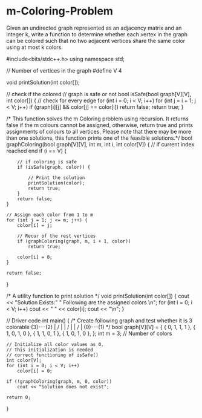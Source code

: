 # m-Coloring-Problem
Given an undirected graph represented as an adjacency matrix and an integer k, write a function to determine whether each vertex in the graph can be colored such that no two adjacent vertices share the same color using at most k colors.

#include<bits/stdc++.h>
using namespace std;
 
// Number of vertices in the graph
#define V 4
 
void printSolution(int color[]);
 
// check if the colored
// graph is safe or not
bool isSafe(bool graph[V][V], int color[])
{
    // check for every edge
    for (int i = 0; i < V; i++)
        for (int j = i + 1; j < V; j++)
            if (graph[i][j] && color[j] == color[i])
                return false;
    return true;
}
 
/* This function solves the m Coloring
problem using recursion. It returns
false if the m colours cannot be assigned,
otherwise, return true and prints
assignments of colours to all vertices.
Please note that there may be more than
one solutions, this function prints one
of the feasible solutions.*/
bool graphColoring(bool graph[V][V], int m, int i,
                int color[V])
{
    // if current index reached end
    if (i == V) {
       
        // if coloring is safe
        if (isSafe(graph, color)) {
           
            // Print the solution
            printSolution(color);
            return true;
        }
        return false;
    }
 
    // Assign each color from 1 to m
    for (int j = 1; j <= m; j++) {
        color[i] = j;
 
        // Recur of the rest vertices
        if (graphColoring(graph, m, i + 1, color))
            return true;
 
        color[i] = 0;
    }
 
    return false;
}
 
/* A utility function to print solution */
void printSolution(int color[])
{
    cout << "Solution Exists:" " Following are the assigned colors \n";
    for (int i = 0; i < V; i++)
        cout << "  " << color[i];
    cout << "\n";
}
 
// Driver code
int main()
{
    /* Create following graph and
    test whether it is 3 colorable
    (3)---(2)
    | / |
    | / |
    | / |
    (0)---(1)
    */
    bool graph[V][V] = {
        { 0, 1, 1, 1 },
        { 1, 0, 1, 0 },
        { 1, 1, 0, 1 },
        { 1, 0, 1, 0 },
    };
    int m = 3; // Number of colors
 
    // Initialize all color values as 0.
    // This initialization is needed
    // correct functioning of isSafe()
    int color[V];
    for (int i = 0; i < V; i++)
        color[i] = 0;
 
    if (!graphColoring(graph, m, 0, color))
        cout << "Solution does not exist";
 
    return 0;
}
